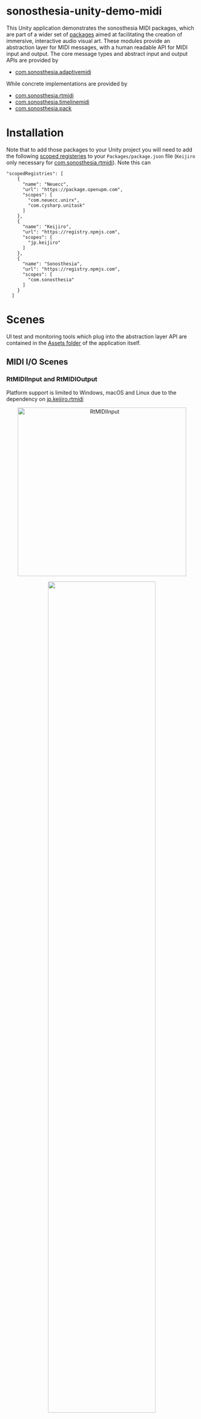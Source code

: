# sonosthesia-unity-demo-midi

This Unity application demonstrates the sonosthesia MIDI packages, which are part of a wider set of [packages](https://github.com/jbat100/sonosthesia-unity-packages) aimed at facilitating the creation of immersive, interactive audio visual art. These modules provide an abstraction layer for MIDI messages, with a human readable API for MIDI input and output. The core message types and abstract input and output APIs are provided by

- [com.sonosthesia.adaptivemidi](https://github.com/jbat100/sonosthesia-unity-packages/tree/main/packages/com.sonosthesia.adaptivemidi)

While concrete implementations are provided by 

- [com.sonosthesia.rtmidi](https://github.com/jbat100/sonosthesia-unity-packages/tree/main/packages/com.sonosthesia.rtmidi)
- [com.sonosthesia.timelinemidi](https://github.com/jbat100/sonosthesia-unity-packages/tree/main/packages/com.sonosthesia.timelinemidi)
- [com.sonosthesia.pack](https://github.com/jbat100/sonosthesia-unity-packages/tree/main/packages/com.sonosthesia.pack)

# Installation

Note that to add those packages to your Unity project you will need to add the following [scoped registeries](https://docs.unity3d.com/Manual/upm-scoped.html) to your `Packages/package.json` file (`Keijiro` only necessary for [com.sonosthesia.rtmidi](https://github.com/jbat100/sonosthesia-unity-packages/tree/main/packages/com.sonosthesia.rtmidi)). Note this can 


```
"scopedRegistries": [
    {
      "name": "Neuecc",
      "url": "https://package.openupm.com",
      "scopes": [
        "com.neuecc.unirx",
        "com.cysharp.unitask"
      ]
    },
    {
      "name": "Keijiro",
      "url": "https://registry.npmjs.com",
      "scopes": [
        "jp.keijiro"
      ]
    },
    {
      "name": "Sonosthesia",
      "url": "https://registry.npmjs.com",
      "scopes": [
        "com.sonosthesia"
      ]
    }
  ]
```

# Scenes

UI test and monitoring tools which plug into the abstraction layer API are contained in the [Assets folder](https://github.com/jbat100/sonosthesia-unity-demo-midi/tree/main/MIDIDemo/Assets/UI) of the application itself.

## MIDI I/O Scenes

### RtMIDIInput and RtMIDIOutput

Platform support is limited to Windows, macOS and Linux due to the dependency on [jp.keijiro.rtmidi](https://github.com/keijiro/jp.keijiro.rtmidi)

<p align="center">
    <img width="445" alt="RtMIDIInput" src="https://github.com/jbat100/sonosthesia-unity-demo-midi/assets/1318918/fe3b33a8-b1a4-46bd-9506-e459ab1ea969" width="50%">
</p>

<p align="center">
  <img src="https://github.com/jbat100/sonosthesia-unity-demo-midi/assets/1318918/0ba0138f-77af-492f-9f02-ee240a0dcec3" width="75%"/>
</p>

Listen to MIDI input port messages on the local machine using the `RtMIDIInputStream` component from [com.sonosthesia.rtmidi](https://github.com/jbat100/sonosthesia-unity-packages/tree/main/packages/com.sonosthesia.rtmidi).

<p align="center">
    <img width="445" alt="RTMIDIOutput" src="https://github.com/jbat100/sonosthesia-unity-demo-midi/assets/1318918/a9289488-6ad0-4d91-bb33-d8e8ca17ce2e" width="50%">
</p>

<p align="center">
  <img src="https://github.com/jbat100/sonosthesia-unity-demo-midi/assets/1318918/f959be4f-2c3c-45cd-9ad5-f1d8d4f6acd6" width="75%"/>
</p>

Send messages to MIDI output port on the local machine using the `RtMIDIOutputStream` from [com.sonosthesia.rtmidi](https://github.com/jbat100/sonosthesia-unity-packages/tree/main/packages/com.sonosthesia.rtmidi). 

### TimelineMIDIInput and MergedTimelineMIDIInput

Supports all platforms. Generate MIDI messages from midi file tracks using the Unity timeline. Uses the `TimelineMIDIOutput` Implemented in [com.sonosthesia.timelinemidi](https://github.com/jbat100/sonosthesia-unity-packages/tree/main/packages/com.sonosthesia.timelinemidi).

### PackRawMIDIInput and PackRawMIDIOutput

Supports all platforms. Connect to a running [sonosthesia-daw-connector](https://www.npmjs.com/package/sonosthesia-daw-connector) to send and receive MIDI messages from a remote machine (including mobile and VR platforms). Follow setup and config instructions and ensure that the installed major/minor version matches the [com.sonosthesia.pack](https://github.com/jbat100/sonosthesia-unity-packages/tree/main/packages/com.sonosthesia.pack) package version in your unity project. You can ensure a specific major/minor version of the sonosthesia-daw-connector using `@` without specifying patch version (the latest patch release will be installed)

```
npm install -g sonosthesia-daw-connector@1.3
```

MIDI input uses the `PackRawMIDIInputStream`

<p align="center">
    <img width="445" alt="PackMIDIInput" src="https://github.com/jbat100/sonosthesia-unity-demo-midi/assets/1318918/6e4d35a2-bc82-40c0-9538-2fcb5a027ac0" width="50%">
</p>

MIDI output uses the `PackRawMIDIOutputStream`

<p align="center">
    <img width="443" alt="PackMIDIOutput" src="https://github.com/jbat100/sonosthesia-unity-demo-midi/assets/1318918/011f3a7e-0cdb-428e-9b5e-42c755582150" width="50%">
</p>

## Channels

Channels provide a higher level of abstraction to MDI notes and MPE notes by combining different types of messages to create UniRx data streams for each note. They are implemented in the [com.sonosthesia.midi](https://github.com/jbat100/sonosthesia-unity-packages/tree/main/packages/com.sonosthesia.midi) package.

### MIDI Note Channels

MIDI note on, note off and polyphonic aftertouch messages can be combined to create a sonosthesia channel with each note represented as a separate stream of [MIDINote](https://github.com/jbat100/sonosthesia-unity-packages/blob/main/packages/com.sonosthesia.adaptivemidi/Runtime/Messages/MIDINote.cs) with a variable `Pressure` field. 

<p align="center">
  <img src="https://github.com/jbat100/sonosthesia-unity-demo-midi/assets/1318918/149eff13-db93-4d81-bd79-42ccb74c4289" width="75%"/>
</p>

### MPE Note Channels

MIDI note on, note off, control change (74), channel aftertouch and pitch bend messages can be combined to create a sonosthesia channel with each MPE note represented as a stream of [MPENote](https://github.com/jbat100/sonosthesia-unity-packages/blob/main/packages/com.sonosthesia.adaptivemidi/Runtime/MPE/MPENote.cs) with variable `Slide`, `Pressure` and `Bend` fields. 

<p align="center">
  <img src="https://github.com/jbat100/sonosthesia-unity-demo-midi/assets/1318918/4d5e91b8-e695-48f9-8b14-a359827139df" width="75%"/>
</p>


## Sync and Transport

MIDI [Song Position Pointer](http://midi.teragonaudio.com/tech/midispec/ssp.htm), [Clock](http://midi.teragonaudio.com/tech/midispec/clock.htm), [Start](http://midi.teragonaudio.com/tech/midispec/start.htm), [Stop](http://midi.teragonaudio.com/tech/midispec/stop.htm) and [Continue](http://midi.teragonaudio.com/tech/midispec/continue.htm) messages can be used to synchronize Unity with a DAW. Bar, Beat and Sixteenth info is infered based on provided time signature. 

<p align="center">
  <img src="https://github.com/jbat100/sonosthesia-unity-demo-midi/assets/1318918/402aa1b2-4264-4a5a-9749-879fe2389ed7" width="75%"/>
</p>

Note the MIDI Sync functionality must be enabled in your DAW for the relevant MIDI output. In Ableton Live the [song](https://help.ableton.com/hc/en-us/articles/209071149-Synchronizing-Live-via-MIDI) MIDI clock type must be used. If unsure of the required settings of your particular DAW you can use applications like [MIDIMonitor](https://www.snoize.com/midimonitor/) to check that it is generating the required sync messages.

### RtTransport and PackTransport

Provide example transport tracking with two different MIDI backends.

### Known limitations

- [Song Position Pointer](http://midi.teragonaudio.com/tech/midispec/ssp.htm) messages are not sent by Ableton Live when looping for some reason.
- [com.sonosthesia.rtmidi](https://github.com/jbat100/sonosthesia-unity-packages/tree/main/packages/com.sonosthesia.rtmidi) version misses a [Song Position Pointer](http://midi.teragonaudio.com/tech/midispec/ssp.htm) message when clicking on the scrub area in Ableton Live. This problem does not occur with [com.sonosthesia.pack](https://github.com/jbat100/sonosthesia-unity-packages/tree/main/packages/com.sonosthesia.pack).
- Time signature must be provided as it is not provided by MIDI sync messages. 
- Time signature changes are not supported.










